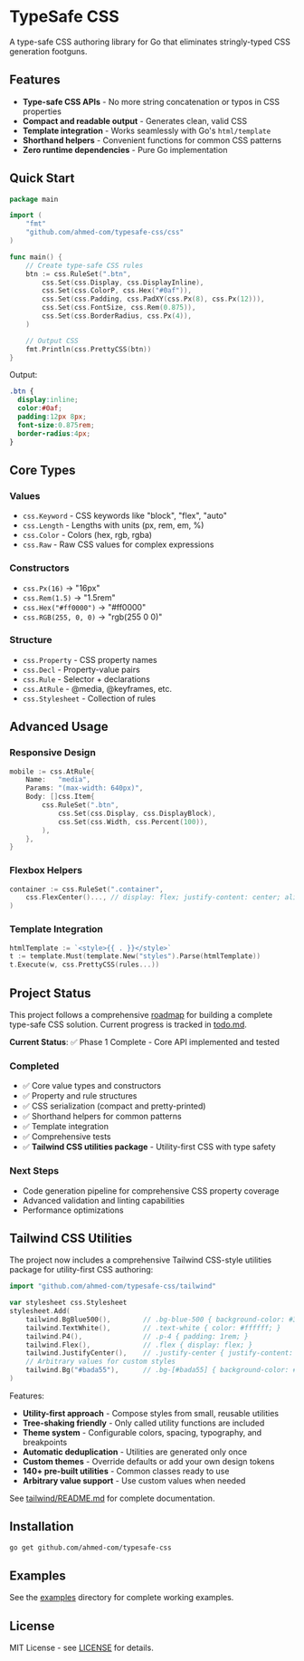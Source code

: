 # TypeSafe CSS

A type-safe CSS authoring library for Go that eliminates stringly-typed CSS generation footguns.

## Features

- **Type-safe CSS APIs** - No more string concatenation or typos in CSS properties
- **Compact and readable output** - Generates clean, valid CSS
- **Template integration** - Works seamlessly with Go's `html/template`
- **Shorthand helpers** - Convenient functions for common CSS patterns
- **Zero runtime dependencies** - Pure Go implementation

## Quick Start

```go
package main

import (
    "fmt"
    "github.com/ahmed-com/typesafe-css/css"
)

func main() {
    // Create type-safe CSS rules
    btn := css.RuleSet(".btn",
        css.Set(css.Display, css.DisplayInline),
        css.Set(css.ColorP, css.Hex("#0af")),
        css.Set(css.Padding, css.PadXY(css.Px(8), css.Px(12))),
        css.Set(css.FontSize, css.Rem(0.875)),
        css.Set(css.BorderRadius, css.Px(4)),
    )

    // Output CSS
    fmt.Println(css.PrettyCSS(btn))
}
```

Output:
```css
.btn {
  display:inline;
  color:#0af;
  padding:12px 8px;
  font-size:0.875rem;
  border-radius:4px;
}
```

## Core Types

### Values
- `css.Keyword` - CSS keywords like "block", "flex", "auto"
- `css.Length` - Lengths with units (px, rem, em, %)
- `css.Color` - Colors (hex, rgb, rgba)
- `css.Raw` - Raw CSS values for complex expressions

### Constructors
- `css.Px(16)` → "16px"
- `css.Rem(1.5)` → "1.5rem"
- `css.Hex("#ff0000")` → "#ff0000"
- `css.RGB(255, 0, 0)` → "rgb(255 0 0)"

### Structure
- `css.Property` - CSS property names
- `css.Decl` - Property-value pairs
- `css.Rule` - Selector + declarations
- `css.AtRule` - @media, @keyframes, etc.
- `css.Stylesheet` - Collection of rules

## Advanced Usage

### Responsive Design
```go
mobile := css.AtRule{
    Name:   "media",
    Params: "(max-width: 640px)",
    Body: []css.Item{
        css.RuleSet(".btn", 
            css.Set(css.Display, css.DisplayBlock),
            css.Set(css.Width, css.Percent(100)),
        ),
    },
}
```

### Flexbox Helpers
```go
container := css.RuleSet(".container",
    css.FlexCenter()..., // display: flex; justify-content: center; align-items: center;
)
```

### Template Integration
```go
htmlTemplate := `<style>{{ . }}</style>`
t := template.Must(template.New("styles").Parse(htmlTemplate))
t.Execute(w, css.PrettyCSS(rules...))
```

## Project Status

This project follows a comprehensive [roadmap](roadmap.md) for building a complete type-safe CSS solution. Current progress is tracked in [todo.md](todo.md).

**Current Status**: ✅ Phase 1 Complete - Core API implemented and tested

### Completed
- ✅ Core value types and constructors
- ✅ Property and rule structures  
- ✅ CSS serialization (compact and pretty-printed)
- ✅ Shorthand helpers for common patterns
- ✅ Template integration
- ✅ Comprehensive tests
- ✅ **Tailwind CSS utilities package** - Utility-first CSS with type safety

### Next Steps
- Code generation pipeline for comprehensive CSS property coverage
- Advanced validation and linting capabilities
- Performance optimizations

## Tailwind CSS Utilities

The project now includes a comprehensive Tailwind CSS-style utilities package for utility-first CSS authoring:

```go
import "github.com/ahmed-com/typesafe-css/tailwind"

var stylesheet css.Stylesheet
stylesheet.Add(
    tailwind.BgBlue500(),        // .bg-blue-500 { background-color: #3b82f6; }
    tailwind.TextWhite(),        // .text-white { color: #ffffff; }
    tailwind.P4(),               // .p-4 { padding: 1rem; }
    tailwind.Flex(),             // .flex { display: flex; }
    tailwind.JustifyCenter(),    // .justify-center { justify-content: center; }
    // Arbitrary values for custom styles
    tailwind.Bg("#bada55"),      // .bg-[#bada55] { background-color: #bada55; }
)
```

Features:
- **Utility-first approach** - Compose styles from small, reusable utilities
- **Tree-shaking friendly** - Only called utility functions are included
- **Theme system** - Configurable colors, spacing, typography, and breakpoints
- **Automatic deduplication** - Utilities are generated only once
- **Custom themes** - Override defaults or add your own design tokens
- **140+ pre-built utilities** - Common classes ready to use
- **Arbitrary value support** - Use custom values when needed

See [tailwind/README.md](tailwind/README.md) for complete documentation.

## Installation

```bash
go get github.com/ahmed-com/typesafe-css
```

## Examples

See the [examples](examples/) directory for complete working examples.

## License

MIT License - see [LICENSE](LICENSE) for details.
